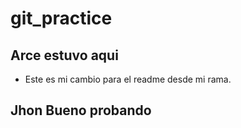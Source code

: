 # git_practice #
## Arce estuvo aqui ##
- Este es mi cambio para el readme desde mi rama.

## Jhon Bueno probando
